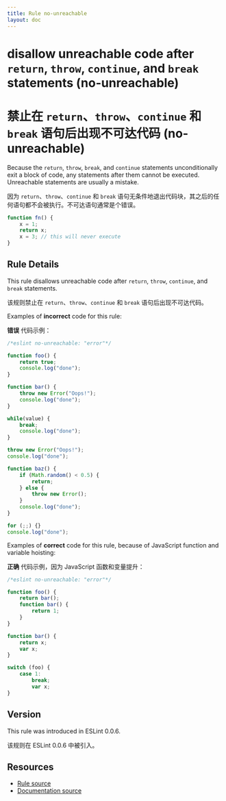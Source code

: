 ```yaml
---
title: Rule no-unreachable
layout: doc
---
```

<!-- Note: No pull requests accepted for this file. See README.md in the root directory for details. -->

# disallow unreachable code after `return`, `throw`, `continue`, and `break` statements (no-unreachable)

# 禁止在 `return`、`throw`、`continue` 和 `break` 语句后出现不可达代码 (no-unreachable)

Because the `return`, `throw`, `break`, and `continue` statements unconditionally exit a block of code, any statements after them cannot be executed. Unreachable statements are usually a mistake.

因为 `return`、`throw`、`continue` 和 `break` 语句无条件地退出代码块，其之后的任何语句都不会被执行。不可达语句通常是个错误。

```js
function fn() {
    x = 1;
    return x;
    x = 3; // this will never execute
}
```

## Rule Details

This rule disallows unreachable code after `return`, `throw`, `continue`, and `break` statements.

该规则禁止在 `return`、`throw`、`continue` 和 `break` 语句后出现不可达代码。

Examples of **incorrect** code for this rule:

**错误** 代码示例：

```js
/*eslint no-unreachable: "error"*/

function foo() {
    return true;
    console.log("done");
}

function bar() {
    throw new Error("Oops!");
    console.log("done");
}

while(value) {
    break;
    console.log("done");
}

throw new Error("Oops!");
console.log("done");

function baz() {
    if (Math.random() < 0.5) {
        return;
    } else {
        throw new Error();
    }
    console.log("done");
}

for (;;) {}
console.log("done");
```

Examples of **correct** code for this rule, because of JavaScript function and variable hoisting:

**正确** 代码示例，因为 JavaScript 函数和变量提升：

```js
/*eslint no-unreachable: "error"*/

function foo() {
    return bar();
    function bar() {
        return 1;
    }
}

function bar() {
    return x;
    var x;
}

switch (foo) {
    case 1:
        break;
        var x;
}
```

## Version

This rule was introduced in ESLint 0.0.6.

该规则在 ESLint 0.0.6 中被引入。

## Resources

* [Rule source](https://github.com/eslint/eslint/tree/master/lib/rules/no-unreachable.js)
* [Documentation source](https://github.com/eslint/eslint/tree/master/docs/rules/no-unreachable.md)

